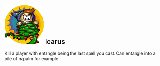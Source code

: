 ## ![Icarus_Icon](https://raw.githubusercontent.com/1IlIl/wikidata/main/achievement_icons/Icarus.png) Icarus


Kill a player with entangle being the last spell you cast. Can entangle into a pile of napalm for example.
